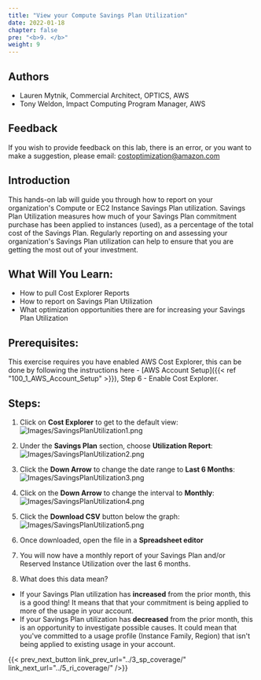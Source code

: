 ```yaml
---
title: "View your Compute Savings Plan Utilization"
date: 2022-01-18
chapter: false
pre: "<b>9. </b>"
weight: 9
---
```

## Authors
- Lauren Mytnik, Commercial Architect, OPTICS, AWS
- Tony Weldon, Impact Computing Program Manager, AWS

## Feedback
If you wish to provide feedback on this lab, there is an error, or you want to make a suggestion, please email: costoptimization@amazon.com

## Introduction
This hands-on lab will guide you through how to report on your organization's Compute or EC2 Instance Savings Plan utilization. Savings Plan Utilization measures how much of your Savings Plan commitment purchase has been applied to instances (used), as a percentage of the total cost of the Savings Plan. Regularly reporting on and assessing your organization's Savings Plan utilization can help to ensure that you are getting the most out of your investment. 

## What Will You Learn:
- How to pull Cost Explorer Reports
- How to report on Savings Plan Utilization
- What optimization opportunities there are for increasing your Savings Plan Utilization

## Prerequisites:
This exercise requires you have enabled AWS Cost Explorer, this can be done by following the instructions here - [AWS Account Setup]({{< ref "100_1_AWS_Account_Setup" >}}), Step 6 - Enable Cost Explorer.

## Steps: 

1. Click on **Cost Explorer** to get to the default view:
![Images/SavingsPlanUtilization1.png](/Cost/100_5_Cost_Visualization/Images/SavingsPlanUtilization1.png?classes=lab_picture_small)

2. Under the **Savings Plan** section, choose **Utilization Report**:
![Images/SavingsPlanUtilization2.png](/Cost/100_5_Cost_Visualization/Images/SavingsPlanUtilization2.png?classes=lab_picture_small)

3. Click the **Down Arrow** to change the date range to **Last 6 Months**:
![Images/SavingsPlanUtilization3.png](/Cost/100_5_Cost_Visualization/Images/SavingsPlanUtilization3.png?classes=lab_picture_small)

4. Click on the **Down Arrow** to change the interval to **Monthly**:
![Images/SavingsPlanUtilization4.png](/Cost/100_5_Cost_Visualization/Images/SavingsPlanUtilization4.png?classes=lab_picture_small)

5. Click the **Download CSV** button below the graph:
![Images/SavingsPlanUtilization5.png](/Cost/100_5_Cost_Visualization/Images/SavingsPlanUtilization5.png?classes=lab_picture_small)

6. Once downloaded, open the file in a **Spreadsheet editor**

7. You will now have a monthly report of your Savings Plan and/or Reserved Instance Utilization over the last 6 months. 

8. What does this data mean? 
- If your Savings Plan utilization has **increased** from the prior month, this is a good thing! It means that that your commitment is being applied to more of the usage in your account. 
- If your Savings Plan utilization has **decreased** from the prior month, this is an opportunity to investigate possible causes. It could mean that you've committed to a usage profile (Instance Family, Region) that isn't being applied to existing usage in your account. 

{{< prev_next_button link_prev_url="../3_sp_coverage/" link_next_url="../5_ri_coverage/" />}}